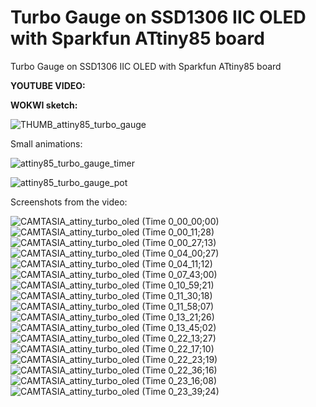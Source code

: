 # Turbo Gauge on SSD1306 IIC OLED with Sparkfun ATtiny85 board
Turbo Gauge on SSD1306 IIC OLED with Sparkfun ATtiny85 board


**YOUTUBE VIDEO:**

**WOKWI sketch:**



![THUMB_attiny85_turbo_gauge](https://github.com/upiir/turbo_gauge_attiny85/assets/117754156/b11f9041-ac43-463a-8eb7-d44b17678ec8)




Small animations:

![attiny85_turbo_gauge_timer](https://github.com/upiir/turbo_gauge_attiny85/assets/117754156/ceee48a2-508d-4c57-9bc3-c46b202cde59)


![attiny85_turbo_gauge_pot](https://github.com/upiir/turbo_gauge_attiny85/assets/117754156/88968ee4-abaf-4a90-acee-e5f00adb92dc)




Screenshots from the video:

![CAMTASIA_attiny_turbo_oled (Time 0_00_00;00)](https://github.com/upiir/turbo_gauge_attiny85/assets/117754156/564a0028-b42f-4762-ad26-6b69ea6dc8df)
![CAMTASIA_attiny_turbo_oled (Time 0_00_11;28)](https://github.com/upiir/turbo_gauge_attiny85/assets/117754156/f4fa7997-6c4d-439e-ac99-07d25b2a4b41)
![CAMTASIA_attiny_turbo_oled (Time 0_00_27;13)](https://github.com/upiir/turbo_gauge_attiny85/assets/117754156/d3c1d889-230f-49d7-be35-b383f998faa7)
![CAMTASIA_attiny_turbo_oled (Time 0_04_00;27)](https://github.com/upiir/turbo_gauge_attiny85/assets/117754156/78a39981-50c6-4394-ac30-be0bb3562eff)
![CAMTASIA_attiny_turbo_oled (Time 0_04_11;12)](https://github.com/upiir/turbo_gauge_attiny85/assets/117754156/5d29cc24-f01a-4558-9c25-98e8991d719b)
![CAMTASIA_attiny_turbo_oled (Time 0_07_43;00)](https://github.com/upiir/turbo_gauge_attiny85/assets/117754156/1202e561-5dc3-4136-b191-1718b6c2732a)
![CAMTASIA_attiny_turbo_oled (Time 0_10_59;21)](https://github.com/upiir/turbo_gauge_attiny85/assets/117754156/27676de3-74ca-48ee-aff2-e069982e1799)
![CAMTASIA_attiny_turbo_oled (Time 0_11_30;18)](https://github.com/upiir/turbo_gauge_attiny85/assets/117754156/4b3ff9be-26a1-42bd-9f22-e679cd8b7f36)
![CAMTASIA_attiny_turbo_oled (Time 0_11_58;07)](https://github.com/upiir/turbo_gauge_attiny85/assets/117754156/51ce841c-8745-4187-b3bd-3633c693700d)
![CAMTASIA_attiny_turbo_oled (Time 0_13_21;26)](https://github.com/upiir/turbo_gauge_attiny85/assets/117754156/7cf48abb-8406-4cac-a414-f09e27c18863)
![CAMTASIA_attiny_turbo_oled (Time 0_13_45;02)](https://github.com/upiir/turbo_gauge_attiny85/assets/117754156/8de3c8aa-4c65-4482-ba8f-448936dc3592)
![CAMTASIA_attiny_turbo_oled (Time 0_22_13;27)](https://github.com/upiir/turbo_gauge_attiny85/assets/117754156/b6ccf02d-b81a-4cc1-86b4-11cccc17dd10)
![CAMTASIA_attiny_turbo_oled (Time 0_22_17;10)](https://github.com/upiir/turbo_gauge_attiny85/assets/117754156/79a97626-c58c-4751-94b7-5640d1c19146)
![CAMTASIA_attiny_turbo_oled (Time 0_22_23;19)](https://github.com/upiir/turbo_gauge_attiny85/assets/117754156/165bc913-102d-4df1-ab49-c4a97a7f6030)
![CAMTASIA_attiny_turbo_oled (Time 0_22_36;16)](https://github.com/upiir/turbo_gauge_attiny85/assets/117754156/80b69be8-a382-4481-8503-eb3f0cb0f080)
![CAMTASIA_attiny_turbo_oled (Time 0_23_16;08)](https://github.com/upiir/turbo_gauge_attiny85/assets/117754156/3df328e1-32e4-48fe-9f68-4ae4956f26ed)
![CAMTASIA_attiny_turbo_oled (Time 0_23_39;24)](https://github.com/upiir/turbo_gauge_attiny85/assets/117754156/c2bc43d7-bc35-4429-ae77-388aa6253e79)

